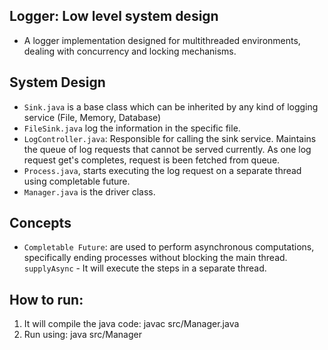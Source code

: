 ## Logger: Low level system design

- A logger implementation designed for multithreaded environments, dealing with concurrency and locking mechanisms. 


## System Design
- `Sink.java` is a base class which can be inherited by any kind of logging service (File, Memory, Database)
- `FileSink.java` log the information in the specific file.
- `LogController.java`:
    Responsible for calling the sink service.
    Maintains the queue of log requests that cannot be served currently.
    As one log request get's completes, request is been fetched from queue.
- `Process.java`, starts executing the log request on a separate thread     using completable future.
- `Manager.java` is the driver class.


## Concepts

- `Completable Future`: are used to perform asynchronous computations, specifically ending processes without blocking the main thread.
    `supplyAsync` - It will execute the steps in a separate thread.


## How to run:
1. It will compile the java code:  javac src/Manager.java
2. Run using: java src/Manager
